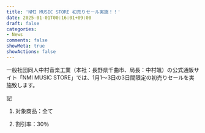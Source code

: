 ```yaml
---
title: 'NMI MUSIC STORE 初売りセール実施！！'
date: 2025-01-01T00:16:01+09:00
draft: false
categories:
- News
comments: false
showMeta: true
showActions: false
---
```


一般社団同人中村音楽工業（本社：長野県千曲市、局長：中村颯）の公式通販サイト「NMI MUSIC STORE」では、1月1～3日の3日間限定の初売りセールを実施致します。

記

1. 対象商品：全て

2. 割引率：30％
